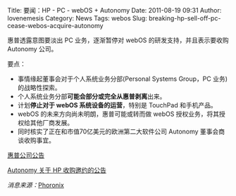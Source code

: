 Title: 要闻：HP - PC - webOS + Autonomy
Date: 2011-08-19 09:31
Author: lovenemesis
Category: News
Tags: webos
Slug: breaking-hp-sell-off-pc-cease-webos-acquire-autonomy

惠普透露意图要淡出 PC 业务，逐渐暂停对 webOS 的研发支持，并且表示要收购
Autonomy 公司。

要点：

-   事情缘起董事会对于个人系统业务分部(Personal Systems Group，PC
    业务)的战略性探索。
-   个人系统业务分部**可能会部分或完全从惠普剥离**出来。
-   计划**停止对于 webOS 系统设备的运营**，特别是 TouchPad 和手机产品。
-   webOS 的未来方向尚未明朗，惠普可能或转而做 webOS
    授权业务，将其授权给其他厂商发展。
-   同时核实了正在和市值70亿美元的欧洲第二大软件公司 Autonomy
    董事会商谈收购事宜。

[惠普公司公告](http://www.hp.com/hpinfo/newsroom/press/2011/110818b.html?mtxs=rss-corp-news)

[Autonomy 关于 HP
收购邀约的公告](http://news.autonomy.com/20110819/index.en.html)

*消息来源：*[Phoronix](http://www.phoronix.com/scan.php?page=news_item&px=OTgxNw)
